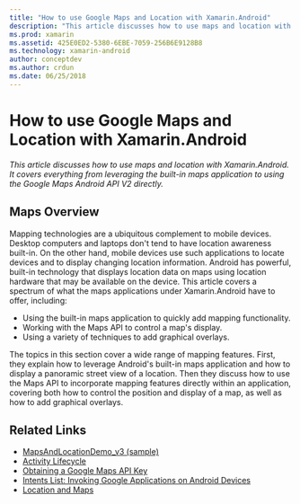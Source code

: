 ```yaml
---
title: "How to use Google Maps and Location with Xamarin.Android"
description: "This article discusses how to use maps and location with Xamarin.Android. It covers everything from leveraging the built-in maps application to using the Google Maps Android API V2 directly."
ms.prod: xamarin
ms.assetid: 425E0ED2-5380-6EBE-7059-256B6E9128B8
ms.technology: xamarin-android
author: conceptdev
ms.author: crdun
ms.date: 06/25/2018
---
```


# How to use Google Maps and Location with Xamarin.Android

_This article discusses how to use maps and location with Xamarin.Android. It covers everything from leveraging the built-in maps application to using the Google Maps Android API V2 directly._

## Maps Overview

Mapping technologies are a ubiquitous complement to mobile devices. 
Desktop computers and laptops don't tend to have location awareness 
built-in. On the other hand, mobile devices use such applications to 
locate devices and to display changing location information. Android 
has powerful, built-in technology that displays location data on 
maps using location hardware that may be available on the device. This 
article covers a spectrum of what the maps applications under 
Xamarin.Android have to offer, including: 

- Using the built-in maps application to quickly add mapping functionality.
- Working with the Maps API to control a map's display.
- Using a variety of techniques to add graphical overlays.

The topics in this section cover a wide range of mapping features.
First, they explain how to leverage Android's built-in maps application
and how to display a panoramic street view of a location. Then they
discuss how to use the Maps API to incorporate mapping features
directly within an application, covering both how to control the
position and display of a map, as well as how to add graphical
overlays.


## Related Links

- [MapsAndLocationDemo_v3 (sample)](https://docs.microsoft.com/samples/xamarin/monodroid-samples/mapsandlocationdemo-v3)
- [Activity Lifecycle](~/android/app-fundamentals/activity-lifecycle/index.md)
- [Obtaining a Google Maps API Key](~/android/platform/maps-and-location/maps/obtaining-a-google-maps-api-key.md)
- [Intents List: Invoking Google Applications on Android Devices](https://developer.android.com/guide/appendix/g-app-intents.html)
- [Location and Maps](https://developer.android.com/guide/topics/location/index.html)
